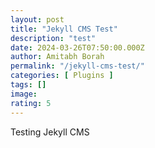 ```yaml
---
layout: post
title: "Jekyll CMS Test"
description: "test"
date: 2024-03-26T07:50:00.000Z
author: Amitabh Borah
permalink: "/jekyll-cms-test/"
categories: [ Plugins ]
tags: []
image: 
rating: 5
---
```


Testing Jekyll CMS
